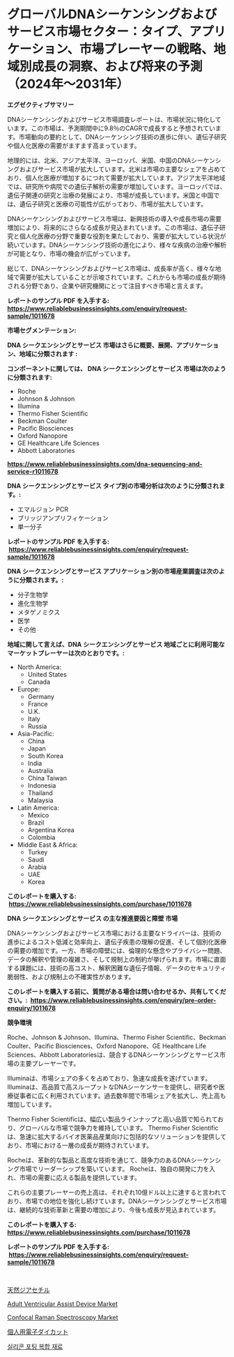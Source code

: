 <p><h1>グローバルDNAシーケンシングおよびサービス市場セクター：タイプ、アプリケーション、市場プレーヤーの戦略、地域別成長の洞察、および将来の予測（2024年〜2031年）</h1></p><p><strong>エグゼクティブサマリー</strong></p>
<p><p>DNAシーケンシングおよびサービス市場調査レポートは、市場状況に特化しています。この市場は、予測期間中に9.8％のCAGRで成長すると予想されています。市場動向の要約として、DNAシーケンシング技術の進歩に伴い、遺伝子研究や個人化医療の需要がますます高まっています。</p><p>地理的には、北米、アジア太平洋、ヨーロッパ、米国、中国のDNAシーケンシングおよびサービス市場が拡大しています。北米は市場の主要なシェアを占めており、個人化医療が増加するにつれて需要が拡大しています。アジア太平洋地域では、研究所や病院での遺伝子解析の需要が増加しています。ヨーロッパでは、遺伝子関連の研究と治療の発展により、市場が成長しています。米国と中国では、遺伝子研究と医療の可能性が広がっており、市場が拡大しています。</p><p>DNAシーケンシングおよびサービス市場は、新興技術の導入や成長市場の需要増加により、将来的にさらなる成長が見込まれています。この市場は、遺伝子研究と個人化医療の分野で重要な役割を果たしており、需要が拡大している状況が続いています。DNAシーケンシング技術の進化により、様々な疾病の治療や解析が可能となり、市場の機会が広がっています。</p><p>総じて、DNAシーケンシングおよびサービス市場は、成長率が高く、様々な地域で需要が拡大していることが示唆されています。これからも市場の成長が期待される分野であり、企業や研究機関にとって注目すべき市場と言えます。</p></p>
<p><strong>レポートのサンプル PDF を入手する: <a href="https://www.reliablebusinessinsights.com/enquiry/request-sample/1011678">https://www.reliablebusinessinsights.com/enquiry/request-sample/1011678</a></strong></p>
<p><strong>市場セグメンテーション:</strong></p>
<p><strong> DNA シークエンシングとサービス 市場はさらに概要、展開、アプリケーション、地域に分類されます :</strong></p>
<p><strong>コンポーネントに関しては、 DNA シークエンシングとサービス 市場は次のように分類されます: &nbsp;</strong></p>
<p><ul><li>Roche</li><li>Johnson & Johnson</li><li>Illumina</li><li>Thermo Fisher Scientific</li><li>Beckman Coulter</li><li>Pacific Biosciences</li><li>Oxford Nanopore</li><li>GE Healthcare Life Sciences</li><li>Abbott Laboratories</li></ul></p>
<p><strong><a href="https://www.reliablebusinessinsights.com/dna-sequencing-and-service-r1011678">https://www.reliablebusinessinsights.com/dna-sequencing-and-service-r1011678</a></strong></p>
<p><strong> DNA シークエンシングとサービス タイプ別の市場分析は次のように分類されます。:</strong></p>
<p><ul><li>エマルジョン PCR</li><li>ブリッジアンプリフィケーション</li><li>単一分子</li></ul></p>
<p><strong>レポートのサンプル PDF を入手する: &nbsp;<a href="https://www.reliablebusinessinsights.com/enquiry/request-sample/1011678">https://www.reliablebusinessinsights.com/enquiry/request-sample/1011678</a></strong></p>
<p><strong> DNA シークエンシングとサービス アプリケーション別の市場産業調査は次のように分類されます。:</strong></p>
<p><ul><li>分子生物学</li><li>進化生物学</li><li>メタゲノミクス</li><li>医学</li><li>その他</li></ul></p>
<p><strong>地域に関して言えば、DNA シークエンシングとサービス 地域ごとに利用可能なマーケットプレーヤーは次のとおりです。:</strong></p>
<p><ul>
    <li>
        North America:
        <ul>
            <li>United States</li>
            <li>Canada</li>
        </ul>
    </li>
    <li>
        Europe:
        <ul>
            <li>Germany</li>
            <li>France</li>
            <li>U.K.</li>
            <li>Italy</li>
            <li>Russia</li>
        </ul>
    </li>
    <li>
        Asia-Pacific:
        <ul>
            <li>China</li>
            <li>Japan</li>
            <li>South Korea</li>
            <li>India</li>
            <li>Australia</li>
            <li>China Taiwan</li>
            <li>Indonesia</li>
            <li>Thailand</li>
            <li>Malaysia</li>
        </ul>
    </li>
    <li>
        Latin America:
        <ul>
            <li>Mexico</li>
            <li>Brazil</li>
            <li>Argentina Korea</li>
            <li>Colombia</li>
        </ul>
    </li>
    <li>
        Middle East & Africa:
        <ul>
            <li>Turkey</li>
            <li>Saudi</li>
            <li>Arabia</li>
            <li>UAE</li>
            <li>Korea</li>
        </ul>
    </li>
    </ul></p>
<p><strong>このレポートを購入する: &nbsp;<a href="https://www.reliablebusinessinsights.com/purchase/1011678">https://www.reliablebusinessinsights.com/purchase/1011678</a></strong></p>
<p><strong>DNA シークエンシングとサービス の主な推進要因と障壁 市場</strong></p>
<p><p>DNAシーケンシングおよびサービス市場における主要なドライバーは、技術の進歩によるコスト低減と効率向上、遺伝子疾患の理解の促進、そして個別化医療の需要の増加です。一方、市場の障壁には、倫理的な懸念やプライバシー問題、データの解釈や管理の複雑さ、そして規制上の制約が挙げられます。市場に直面する課題には、技術の高コスト、解釈困難な遺伝子情報、データのセキュリティ脆弱性、および規制上の不確実性があります。</p></p>
<p><strong>このレポートを購入する前に、質問がある場合は問い合わせるか、共有してください。:&nbsp; <a href="https://www.reliablebusinessinsights.com/enquiry/pre-order-enquiry/1011678">https://www.reliablebusinessinsights.com/enquiry/pre-order-enquiry/1011678</a></strong></p>
<p><strong>競争環境</strong></p>
<p><p>Roche、Johnson & Johnson、Illumina、Thermo Fisher Scientific、Beckman Coulter、Pacific Biosciences、Oxford Nanopore、GE Healthcare Life Sciences、Abbott Laboratoriesは、競合するDNAシーケンシングとサービス市場の主要プレーヤーです。</p><p>Illuminaは、市場シェアの多くを占めており、急速な成長を遂げています。 Illuminaは、高品質で高スループットなDNAシーケンサーを提供し、研究者や医療従事者に広く利用されています。過去数年間で市場シェアを拡大し、売上高も増加しています。</p><p>Thermo Fisher Scientificは、幅広い製品ラインナップと高い品質で知られており、グローバルな市場で競争力を維持しています。 Thermo Fisher Scientificは、急速に拡大するバイオ医薬品産業向けに包括的なソリューションを提供しており、市場における一層の成長が期待されています。</p><p>Rocheは、革新的な製品と高度な技術を通じて、競争力のあるDNAシーケンシング市場でリーダーシップを築いています。 Rocheは、独自の開発に力を入れ、市場の需要に応える製品を提供しています。</p><p>これらの主要プレーヤーの売上高は、それぞれ10億ドル以上に達すると言われており、市場での地位を強化し続けています。DNAシーケンシングとサービス市場は、継続的な技術革新と需要の増加により、今後も成長が見込まれています。</p></p>
<p><strong>このレポートを購入する: &nbsp; <a href="https://www.reliablebusinessinsights.com/purchase/1011678">https://www.reliablebusinessinsights.com/purchase/1011678</a></strong></p>
<p><strong>レポートのサンプル PDF を入手する: &nbsp;<a href="https://www.reliablebusinessinsights.com/enquiry/request-sample/1011678">https://www.reliablebusinessinsights.com/enquiry/request-sample/1011678</a></strong><strong></strong></p>
<p>&nbsp;</p>
<p><p><a href="https://github.com/dandier2003/Market-Research-Report-List-2/blob/main/3080562121058.md">天然ジアセチル</a></p><p><a href="https://github.com/derrinmiltonellis35gcl/Market-Research-Report-List-3/blob/main/adult-ventricular-assist-device-market.md">Adult Ventricular Assist Device Market</a></p><p><a href="https://issuu.com/reportprime-2/docs/confocal-raman-spectroscopy-market-size-2030.pptx">Confocal Raman Spectroscopy Market</a></p><p><a href="https://github.com/lily-u-genius/Market-Research-Report-List-2/blob/main/6853290121059.md">個人用電子ダイカット</a></p><p><a href="https://github.com/njolsky1/Market-Research-Report-List-1/blob/main/9855695113052.md">실리콘 포팅 복합 재료</a></p></p>
